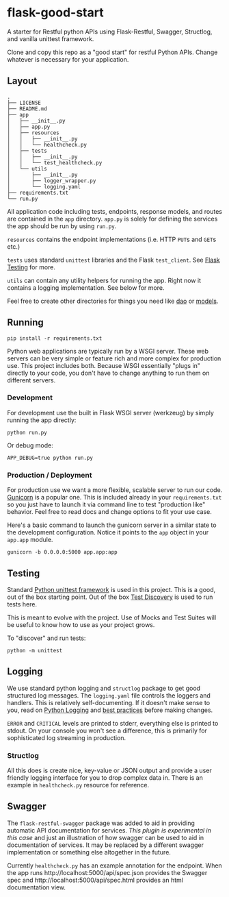 # flask-good-start
A starter for Restful python APIs using Flask-Restful, Swagger, Structlog, and vanilla unittest framework.

Clone and copy this repo as a "good start" for restful Python APIs. Change whatever is necessary
for your application.

## Layout

```
.
├── LICENSE
├── README.md
├── app
│   ├── __init__.py
│   ├── app.py
│   ├── resources
│   │   ├── __init__.py
│   │   └── healthcheck.py
│   ├── tests
│   │   ├── __init__.py
│   │   └── test_healthcheck.py
│   └── utils
│       ├── __init__.py
│       ├── logger_wrapper.py
│       └── logging.yaml
├── requirements.txt
└── run.py
```

All application code including tests, endpoints, response models, and routes are
contained in the `app` directory. `app.py` is solely for defining the services
the app should be run by using `run.py`.

`resources` contains the endpoint implementations (i.e. HTTP `PUT`s and `GET`s etc.)

`tests` uses standard `unittest` libraries and the Flask `test_client`. See [Flask Testing](http://flask.pocoo.org/docs/0.12/testing/)
for more.

`utils` can contain any utility helpers for running the app. Right now it contains a logging implementation. See below for more.

Feel free to create other directories for things you need like [dao](https://en.wikipedia.org/wiki/Data_access_object_) or [models](http://flask-sqlalchemy.pocoo.org/2.1/models/).

## Running

```
pip install -r requirements.txt
```

Python web applications are typically run by a WSGI server. These web servers can be very simple or feature rich and more complex for production use. This project includes both. Because WSGI essentially "plugs in" directly to your code, you don't have to change anything to run them on different servers.

### Development
For development use the built in Flask WSGI server (werkzeug) by simply running the app directly:

```
python run.py
```
Or debug mode:

```
APP_DEBUG=true python run.py
```

### Production / Deployment

For production use we want a more flexible, scalable server to run our code. [Gunicorn](http://gunicorn.org/) is a popular one. This is included already in your `requirements.txt` so you just have to launch it via command line to test "production like" behavior. Feel free to read docs and change options to fit your use case.

Here's a basic command to launch the gunicorn server in a similar state to the development configuration. Notice it points to the `app` object in your `app.app` module.

```
gunicorn -b 0.0.0.0:5000 app.app:app
```

## Testing

Standard [Python unittest framework](https://docs.python.org/3/library/unittest.html) is used in this project. This is a good, out of the box starting point. Out of the box [Test Discovery](https://docs.python.org/3/library/unittest.html#test-discovery) is used to run tests here.

This is meant to evolve with the project. Use of Mocks and Test Suites will be useful to know how to use as your project grows.

To "discover" and run tests:

```
python -m unittest
```

## Logging

We use standard python logging and `structlog` package to get good structured log messages. The `logging.yaml` file controls the loggers and handlers. This is relatively self-documenting. If it doesn't make sense to you, read on [Python Logging](https://docs.python.org/3/howto/logging.html) and [best practices](https://fangpenlin.com/posts/2012/08/26/good-logging-practice-in-python/) before making changes.

`ERROR` and `CRITICAL` levels are printed to stderr, everything else is printed to stdout. On your console you won't see a difference, this is primarily for sophisticated log streaming in production.

### Structlog
All this does is create nice, key-value or JSON output and provide a user friendly logging interface for you to drop complex data in. There is an example in `healthcheck.py` resource for reference.

## Swagger

The `flask-restful-swagger` package was added to aid in providing automatic API documentation for services. *This plugin is experimental in this case* and just an illustration of how swagger can be used to aid in documentation of services. It may be replaced by a different swagger implementation or something else altogether in the future.

Currently `healthcheck.py` has an example annotation for the endpoint. When the app runs http://localhost:5000/api/spec.json provides the Swagger spec and http://localhost:5000/api/spec.html provides an html documentation view.
